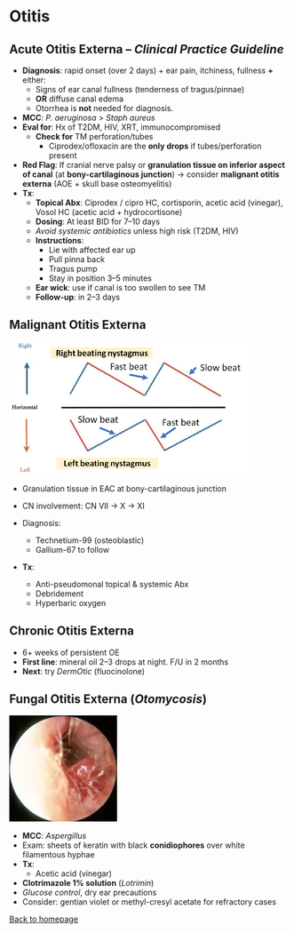 # Otitis

## Acute Otitis Externa – *Clinical Practice Guideline*


* **Diagnosis**: rapid onset (over 2 days) + ear pain, itchiness, fullness **+** either:
  * Signs of ear canal fullness (tenderness of tragus/pinnae)
  * **OR** diffuse canal edema
  * Otorrhea is **not** needed for diagnosis.
* **MCC**: *P. aeruginosa* > *Staph aureus*
* **Eval for**: Hx of T2DM, HIV, XRT, immunocompromised
  * **Check for** TM perforation/tubes
    * Ciprodex/ofloxacin are the **only drops** if tubes/perforation present
* **Red Flag**: If cranial nerve palsy or **granulation tissue on inferior aspect of canal** (at **bony-cartilaginous junction**) → consider **malignant otitis externa** (AOE + skull base osteomyelitis)
* **Tx**:
  * **Topical Abx**: Ciprodex / cipro HC, cortisporin, acetic acid (vinegar), Vosol HC (acetic acid + hydrocortisone)
  * **Dosing**: At least BID for 7–10 days
  * *Avoid systemic antibiotics* unless high risk (T2DM, HIV)
  * **Instructions**:
    * Lie with affected ear up
    * Pull pinna back
    * Tragus pump
    * Stay in position 3–5 minutes
  * **Ear wick**: use if canal is too swollen to see TM
  * **Follow-up**: in 2–3 days


## Malignant Otitis Externa

 ![Malignant Otitis Externa (MOE)](../../media/image6.png "right-50")

* Granulation tissue in EAC at bony-cartilaginous junction


* CN involvement: CN VII → X → XI
* Diagnosis:
  * Technetium-99 (osteoblastic)
  * Gallium-67 to follow
* **Tx**:
  * Anti-pseudomonal topical & systemic Abx
  * Debridement
  * Hyperbaric oxygen


## Chronic Otitis Externa

* 6+ weeks of persistent OE
* **First line**: mineral oil 2–3 drops at night. F/U in 2 months
* **Next**: try *DermOtic* (fluocinolone)


## Fungal Otitis Externa (*Otomycosis*)

![Fungal Otitis Externa (Otomycosis)](../../media/image7.jpeg "right-50")

* **MCC**: *Aspergillus*
* Exam: sheets of keratin with black **conidiophores** over white filamentous hyphae
* **Tx**:
  * Acetic acid (vinegar)
* **Clotrimazole 1% solution** (*Lotrimin*)
* *Glucose control*, dry ear precautions
* Consider: gentian violet or methyl-cresyl acetate for refractory cases


[Back to homepage](../../index.html)

